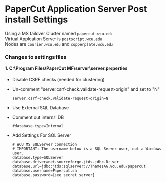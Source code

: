 # PaperCut Application Server Post install Settings
Using a MS failover Cluster named `papercut.wcu.edu`  
Virtual Applcation Server is `postscript.wcu.edu`  
Nodes are `courier.wcu.edu` and `copperplate.wcu.edu`  

### Changes to settings files

#### 1. C:\Program Files\PaperCut MF\server\server.properties

* Disable CSRF checks (needed for clustering)
 * Un-comment "server.csrf-check.validate-request-origin" and set to "N"
   ```
   server.csrf-check.validate-request-origin=N
   ```
  
* Use External SQL Database
 * Comment out internal DB
   ```
   #database.type=Internal
   ``` 
 * Add Settings For SQL Server
  
   ```
   # WCU MS SQLServer connection
   # IMPORTANT: The username below is a SQL Server user, not a Windows user.
   database.type=SQLServer
   database.driver=net.sourceforge.jtds.jdbc.Driver
   database.url=jdbc:jtds:sqlserver://ThamesAG.wcu.edu/papercut
   database.username=Papercut.sa
   database.password=[see secret server]
   ```
